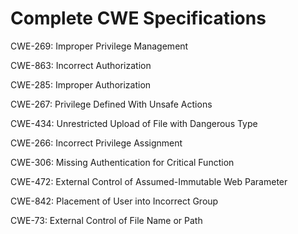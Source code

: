 

# Complete CWE Specifications

CWE-269: Improper Privilege Management

CWE-863: Incorrect Authorization

CWE-285: Improper Authorization

CWE-267: Privilege Defined With Unsafe Actions

CWE-434: Unrestricted Upload of File with Dangerous Type

CWE-266: Incorrect Privilege Assignment

CWE-306: Missing Authentication for Critical Function

CWE-472: External Control of Assumed-Immutable Web Parameter

CWE-842: Placement of User into Incorrect Group

CWE-73: External Control of File Name or Path